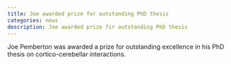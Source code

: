 ```yaml
---
title: Joe awarded prize for outstanding PhD thesis
categories: news
description: Joe awarded prize fir outstanding PhD thesis
---
```


Joe Pemberton was awarded a prize for outstanding excellence in his PhD thesis on cortico-cerebellar interactions.